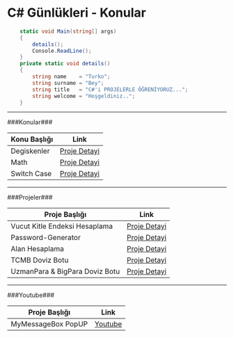 
# C# Günlükleri - Konular

```csharp
	static void Main(string[] args)
	{
		details();
		Console.ReadLine();
	}
	private static void details()
	{
		string name    = "Turko";
		string surname = "Bey";
		string title   = "C#'i PROJELERLE ÖĞRENİYORUZ...";
		string welcome = "Hoşgeldiniz..";
	}
```

----
                    
###Konular###
                    
Konu Başlığı  | Link
------------- | -------------
Degiskenler  | [Proje Detayi](https://github.com/TurkoBey/CSharp-Gunlukleri/tree/master/CSharp-Degiskenler)
Math  | [Proje Detayi](https://github.com/TurkoBey/CSharp-Gunlukleri/tree/master/CSharp-Math-Kutuphanesi)
Switch Case  | [Proje Detayi](https://github.com/TurkoBey/CSharp-Gunlukleri/tree/master/CSharp-Switch-Case)
----
                    
###Projeler###
                    
Proje Başlığı  | Link
------------- | -------------
Vucut Kitle Endeksi Hesaplama  | [Proje Detayi](https://github.com/TurkoBey/Vucut-Kitle-Indeksi-Hesaplama)
Password-Generator | [Proje Detayi](https://github.com/TurkoBey/Password-Generator)
Alan Hesaplama  | [Proje Detayi](https://github.com/TurkoBey/CSharp-Alan-Hesaplama)
TCMB Doviz Botu | [Proje Detayi](https://github.com/TurkoBey/TCMB-Doviz-Bot)
UzmanPara & BigPara Doviz Botu | [Proje Detayi](https://github.com/TurkoBey/UzmanPara-BigPara-Doviz-Botu)


----
###Youtube###
                    
Proje Başlığı  | Link
------------- | -------------
MyMessageBox PopUP | [Youtube](https://www.youtube.com/watch?v=wgq5ebV8atE)

